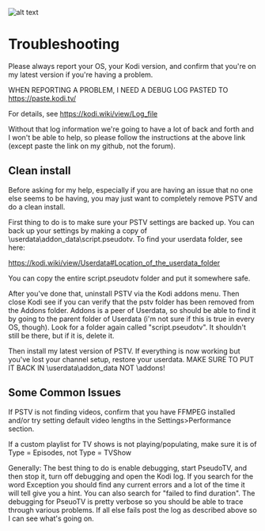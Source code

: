 ![alt text](https://github.com/fnord12/script.pseudotv/blob/master/resources/images/Default.png?raw=true "PseudoTV Logo")

Troubleshooting
======
Please always report your OS, your Kodi version, and confirm that you're on my latest version if you're having a problem.   

WHEN REPORTING A PROBLEM, I NEED A DEBUG LOG PASTED TO https://paste.kodi.tv/

For details, see https://kodi.wiki/view/Log_file

Without that log information we're going to have a lot of back and forth and I won't be able to help, so please follow the instructions at the above link (except paste the link on my github, not the forum).


## Clean install

Before asking for my help, especially if you are having an issue that no one else seems to be having, you may just want to completely remove PSTV and do a clean install.  

First thing to do is to make sure your PSTV settings are backed up.  You can back up your settings by making a copy of \userdata\addon_data\script.pseudotv.  To find your userdata folder, see here:
 
https://kodi.wiki/view/Userdata#Location_of_the_userdata_folder
 
You can copy the entire script.pseudotv folder and put it somewhere safe.
 
After you've done that, uninstall PSTV via the Kodi addons menu. Then close Kodi see if you can verify that the pstv folder has been removed from the Addons folder.  Addons is a peer of Userdata, so should be able to find it by going to the parent folder of Userdata (i'm not sure if this is true in every OS, though).  Look for a folder again called "script.pseudotv".  It shouldn't still be there, but if it is, delete it.
 
Then install my latest version of PSTV.  If everything is now working but you've lost your channel setup, restore your userdata.  MAKE SURE TO PUT IT BACK IN \userdata\addon_data NOT \addons!

## Some Common Issues
If PSTV is not finding videos, confirm that you have FFMPEG installed and/or try setting default video lengths in the Settings>Performance section.

If a custom playlist for TV shows is not playing/populating, make sure it is of Type = Episodes, not Type = TVShow

Generally:
The best thing to do is enable debugging, start PseudoTV, and then stop it, turn off debugging and open the Kodi log.   If you search for the word Exception you should find any current errors and a lot of the time it will tell give you a hint.  You can also search for "failed to find duration".   The debugging for PseuoTV is pretty verbose so you should be able to trace through various problems.   If all else fails post the log as described above so I can see what's going on.
